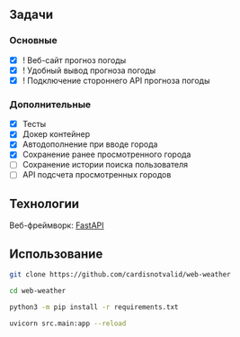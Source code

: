 ## Задачи

### Основные
- [X] ! Веб-сайт прогноз погоды
- [X] ! Удобный вывод прогноза погоды
- [X] ! Подключение стороннего API прогноза погоды

### Дополнительные

- [X] Тесты
- [X] Докер контейнер
- [X] Автодополнение при вводе города
- [X] Сохранение ранее просмотренного города
- [ ] Сохранение истории поиска пользователя
- [ ] API подсчета просмотренных городов

## Технологии

Веб-фреймворк: [FastAPI](https://github.com/tiangolo/fastapi)

## Использование

```bash
git clone https://github.com/cardisnotvalid/web-weather

cd web-weather

python3 -m pip install -r requirements.txt

uvicorn src.main:app --reload
```

